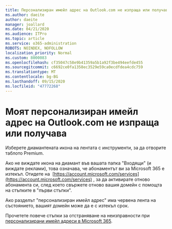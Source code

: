 ```yaml
---
title: Персонализиран имейл адрес на Outlook.com не изпраща или получава
ms.author: daeite
author: daeite
manager: joallard
ms.date: 04/21/2020
ms.audience: ITPro
ms.topic: article
ms.service: o365-administration
ROBOTS: NOINDEX, NOFOLLOW
localization_priority: Normal
ms.custom: 8000083
ms.openlocfilehash: cf35047c58e9b41359a5b1a92f3be494eefde455
ms.sourcegitcommit: c6692ce0fa1358ec3529e59ca0ecdfdea4cdc759
ms.translationtype: MT
ms.contentlocale: bg-BG
ms.lasthandoff: 09/15/2020
ms.locfileid: "47772268"
---
```

# <a name="my-personalized-outlookcom-email-address-isnt-sending-or-receiving"></a>Моят персонализиран имейл адрес на Outlook.com не изпраща или получава

Изберете диамантената икона на лентата с инструменти, за да отворите таблото Premium.

Ако не виждате икона на диамант във вашата папка "Входящи" (и виждате реклами), това означава, че абонаментът ви за Microsoft 365 е изтекъл. Отидете на  [https://account.microsoft.com/services](https://account.microsoft.com/services) , за да активирате отново абонамента си, след което свържете отново вашия домейн с помощта на стъпките в "първи стъпки".

Ако разделът "персонализиран имейл адрес" има червена лента на състоянието, вашият домейн може да е с изтекъл срок.

Прочетете повече стъпки за отстраняване на неизправности при [персонализирани имейл адреси в Microsoft 365](https://support.office.com/article/75416a58-b225-4c02-8c07-8979403b427b?wt.mc_id=Office_Outlook_com_Alchemy).